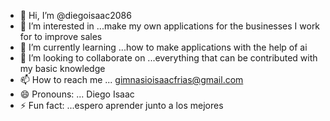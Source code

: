 - 👋 Hi, I’m @diegoisaac2086
- 👀 I’m interested in ...make my own applications for the businesses I work for to improve sales
- 🌱 I’m currently learning ...how to make applications with the help of ai
- 💞️ I’m looking to collaborate on ...everything that can be contributed with my basic knowledge
- 📫 How to reach me ... gimnasioisaacfrias@gmail.com
- 😄 Pronouns: ... Diego Isaac
- ⚡ Fun fact: ...espero aprender junto a los mejores 

<!---
diegoisaac2086/diegoisaac2086 is a ✨ special ✨ repository because its `README.md` (this file) appears on your GitHub profile.
You can click the Preview link to take a look at your changes.
--->
